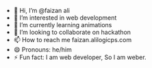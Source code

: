 - 👋 Hi, I’m @faizan ali
- 👀 I’m interested in web development
- 🌱 I’m currently learning animations
- 💞️ I’m looking to collaborate on hackathon
- 📫 How to reach me faizan.alilogicps.com
- 😄 Pronouns: he/him
- ⚡ Fun fact: I am web developer, So I am weber.

<!---
faizanlogicps/faizanlogicps is a ✨ special ✨ repository because its `README.md` (this file) appears on your GitHub profile.
You can click the Preview link to take a look at your changes.
--->
